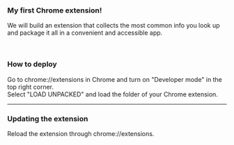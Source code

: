 ### My first Chrome extension!
We will build an extension that collects the most common info you look up and package it all in a convenient and accessible app.

<br>

### How to deploy
Go to chrome://extensions in Chrome and turn on "Developer mode" in the top right corner.
<br>
Select "LOAD UNPACKED" and load the folder of your Chrome extension.
<hr>

### Updating the extension
Reload the extension through chrome://extensions.
